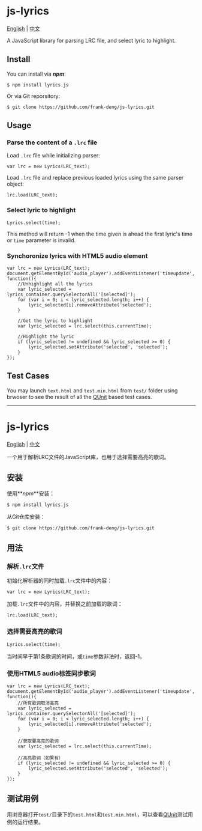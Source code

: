<a name='english'></a>

js-lyrics
=========

[English](#english) | [中文](#chinese)

A JavaScript library for parsing LRC file, and select lyric to highlight.

Install
-------

You can install via **_npm_**:

	$ npm install lyrics.js

Or via Git reporsitory:

	$ git clone https://github.com/frank-deng/js-lyrics.git


Usage
-----

### Parse the content of a `.lrc` file

Load `.lrc` file while initializing parser:

	var lrc = new Lyrics(LRC_text);

Load `.lrc` file and replace previous loaded lyrics using the same parser object:

	lrc.load(LRC_text);


### Select lyric to highlight 

	Lyrics.select(time);

This method will return -1 when the time given is ahead the first lyric's time or `time` parameter is invalid.


### Synchoronize lyrics with HTML5 audio element

	var lrc = new Lyrics(LRC_text);
	document.getElementById('audio_player').addEventListener('timeupdate', function(){
		//Unhighlight all the lyrics
		var lyric_selected = lyrics_container.querySelectorAll('[selected]');
		for (var i = 0; i < lyric_selected.length; i++) {
			lyric_selected[i].removeAttribute('selected');
		}

		//Get the lyric to highlight
		var lyric_selected = lrc.select(this.currentTime);

		//Highlight the lyric
		if (lyric_selected != undefined && lyric_selected >= 0) {
			lyric_selected.setAttribute('selected', 'selected');
		}
	});


Test Cases
----------

You may launch `text.html` and `test.min.html` from `test/` folder using brwoser to see the result of all the [QUnit](http://qunitjs.com/) based test cases.


---


<a name='chinese'></a>

js-lyrics
=========

[English](#english) | [中文](#chinese)

一个用于解析LRC文件的JavaScript库，也用于选择需要高亮的歌词。

安装
----

使用**_npm_**安装：

	$ npm install lyrics.js

从Git仓库安装：

	$ git clone https://github.com/frank-deng/js-lyrics.git


用法
----

### 解析`.lrc`文件

初始化解析器的同时加载`.lrc`文件中的内容：

	var lrc = new Lyrics(LRC_text);

加载`.lrc`文件中的内容，并替换之前加载的歌词：

	lrc.load(LRC_text);


### 选择需要高亮的歌词

	Lyrics.select(time);

当时间早于第1条歌词的时间，或`time`参数非法时，返回-1。


### 使用HTML5 audio标签同步歌词

	var lrc = new Lyrics(LRC_text);
	document.getElementById('audio_player').addEventListener('timeupdate', function(){
		//所有歌词取消高亮
		var lyric_selected = lyrics_container.querySelectorAll('[selected]');
		for (var i = 0; i < lyric_selected.length; i++) {
			lyric_selected[i].removeAttribute('selected');
		}

		//获取要高亮的歌词
		var lyric_selected = lrc.select(this.currentTime);

		//高亮歌词（如果有）
		if (lyric_selected != undefined && lyric_selected >= 0) {
			lyric_selected.setAttribute('selected', 'selected');
		}
	});


测试用例
--------

用浏览器打开`test/`目录下的`test.html`和`test.min.html`，可以查看[QUnit](http://qunitjs.com/)测试用例的运行结果。


